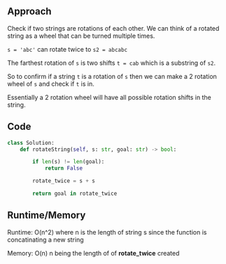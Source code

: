 ## Approach

Check if two strings are rotations of each other. We can think of a rotated string as a wheel that can be turned multiple times.

`s = 'abc'` can rotate twice to `s2 = abcabc`

The farthest rotation of `s` is two shifts `t = cab` which is a substring of `s2`.

So to confirm if a string `t` is a rotation of `s` then we can make a 2 rotation wheel of `s` and check if `t` is in.

Essentially a 2 rotation wheel will have all possible rotation shifts in the string.

## Code

``` python
class Solution:
    def rotateString(self, s: str, goal: str) -> bool:

        if len(s) != len(goal):
            return False

        rotate_twice = s + s

        return goal in rotate_twice

```

## Runtime/Memory

Runtime: O(n^2) where n is the length of string s since the function is concatinating a new string

Memory: O(n) n being the length of of **rotate_twice** created